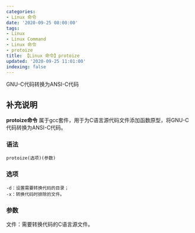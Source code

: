 ```yaml
---
categories:
- Linux 命令
date: '2020-09-25 08:00:00'
tags:
- Linux
- Linux Command
- Linux 命令
- protoize
title: 【Linux 命令】protoize
updated: '2020-09-25 11:01:00'
indexing: false
---
```


GNU-C代码转换为ANSI-C代码

## 补充说明

**protoize命令** 属于gcc套件，用于为C语言源代码文件添加函数原型，将GNU-C代码转换为ANSI-C代码。

### 语法

```shell
protoize(选项)(参数)
```

### 选项

```shell
-d：设置需要转换代码的目录；
-x：转换代码时排除的文件。
```

### 参数

文件：需要转换代码的C语言源文件。


<!-- Linux命令行搜索引擎：https://jaywcjlove.github.io/linux-command/ -->